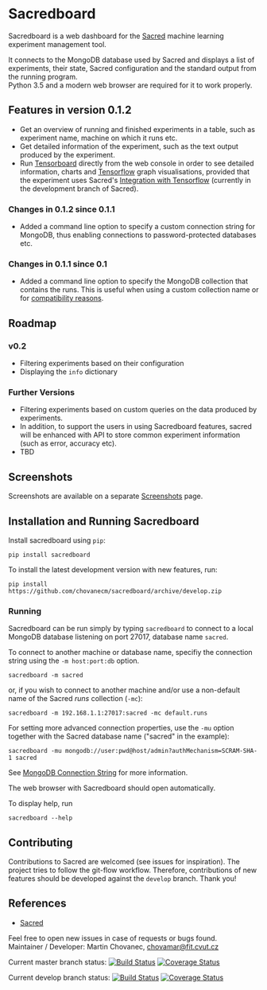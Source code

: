 # Sacredboard

Sacredboard is a web dashboard for the [Sacred](https://github.com/IDSIA/sacred)
machine learning experiment management tool.
 
It connects to the MongoDB database used by Sacred
and displays a list of experiments, their state, Sacred configuration and
the standard output from the running program.  
Python 3.5 and a modern web browser are  required for it to work properly.

## Features in version 0.1.2

- Get an overview of running and finished experiments in a table,
 such as experiment name, machine on which it runs etc.
- Get detailed information of the experiment,
 such as the text output produced by the experiment.
- Run [Tensorboard](https://www.tensorflow.org/versions/r0.10/how_tos/summaries_and_tensorboard/) 
    directly from the web console in order to see detailed information,
    charts and [Tensorflow](https://www.tensorflow.org) graph visualisations,
    provided that the experiment uses Sacred's 
    [Integration with Tensorflow](https://github.com/IDSIA/sacred/blob/develop/docs/tensorflow.rst)
     (currently in the development branch of Sacred).

### Changes in 0.1.2 since 0.1.1

- Added a command line option to specify a custom connection string for MongoDB,
thus enabling connections to password-protected databases etc.

### Changes in 0.1.1 since 0.1

- Added a command line option to specify the MongoDB collection that contains
the runs. This is useful when using a custom collection name or for
 [compatibility reasons](https://github.com/chovanecm/sacredboard/issues/20).

## Roadmap

### v0.2

- Filtering experiments based on their configuration
- Displaying the `info` dictionary

### Further Versions

- Filtering experiments based on custom queries on the data produced by experiments. 
- In addition, to support the users in using Sacredboard features,
 sacred will be enhanced with API to store common experiment information (such as error, accuracy etc).
- TBD

## Screenshots

Screenshots are available on a separate [Screenshots](./docs/screenshots.md) page.

## Installation and Running Sacredboard

Install sacredboard using `pip`:  

    pip install sacredboard

To install the latest development version with new features, run:

    pip install https://github.com/chovanecm/sacredboard/archive/develop.zip

### Running

Sacredboard can be run simply by typing ``sacredboard`` to connect to
 a local MongoDB database listening on port 27017, database name `sacred`.
 
 To connect to another machine or database name, specifiy the connection string
 using the `-m host:port:db` option.
 
    sacredboard -m sacred
    
or, if you wish to connect to another machine and/or use a non-default
 name of the Sacred *runs* collection (`-mc`):
    
    sacredboard -m 192.168.1.1:27017:sacred -mc default.runs

For setting more advanced connection properties, use the `-mu` option
together with the Sacred database name ("sacred" in the example):

    sacredboard -mu mongodb://user:pwd@host/admin?authMechanism=SCRAM-SHA-1 sacred

See [MongoDB Connection String](https://docs.mongodb.com/manual/reference/connection-string/)
for more information.


The web browser with Sacredboard should open automatically.


To display help, run

    sacredboard --help

## Contributing

Contributions to Sacred are welcomed (see issues for inspiration).
The project tries to follow the git-flow workflow. Therefore,
contributions of new features should be developed against the `develop` branch. Thank you!


## References

- [Sacred](http://github.com/IDSIA/sacred) 


Feel free to open new issues in case of requests or bugs found.  
Maintainer / Developer: Martin Chovanec, chovamar@fit.cvut.cz


Current master branch status:
[![Build Status](https://travis-ci.org/chovanecm/sacredboard.svg?branch=master)](https://travis-ci.org/chovanecm/sacredboard)
[![Coverage Status](https://coveralls.io/repos/github/chovanecm/sacredboard/badge.svg?branch=master)](https://coveralls.io/github/chovanecm/sacredboard?branch=master)


Current develop branch status:
[![Build Status](https://travis-ci.org/chovanecm/sacredboard.svg?branch=develop)](https://travis-ci.org/chovanecm/sacredboard)
[![Coverage Status](https://coveralls.io/repos/github/chovanecm/sacredboard/badge.svg?branch=develop)](https://coveralls.io/github/chovanecm/sacredboard?branch=develop)

